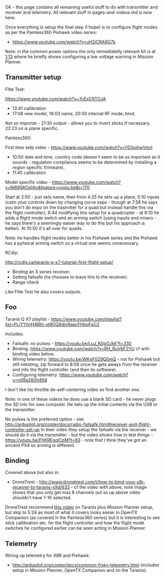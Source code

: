 OK - this page contains all remaining useful stuff to do with transmitter and receiver and telemetry. All relevant stuff in pages-and-videos.md is now here.

Once everything is setup the final step (I hope) is to configure flight modes as per the Painless360 Pixhawk video series:

* https://www.youtube.com/watch?v=uH2iCRA9G7k

Note: in the common power options the only immediatelly relevant bit is at [1:13](https://www.youtube.com/watch?v=DKK0jms402Q&feature=youtu.be&t=73) where he briefly shows configuring a low voltage warning in Mission Planner.

Transmitter setup
-----------------

Flite Test:

https://www.youtube.com/watch?v=7cExS1tTOJA

* 13:41 callibration
* 17:08 new model, 18:03 name, 20:00 internal RF mode, bind.

Not so importat - 21:30 output - allows you to invert sticks if necessary. 23:23 on is plane specific.

Painless360:

First time setp video - https://www.youtube.com/watch?v=YD3ojhwVmrI

* 10:50 date and time, country code (doesn't seem to be as important as it sounds - regulation compliance seems to be determined by installing a region specific firmware).
* 11:45 callibration

Model specific video - https://www.youtube.com/watch?v=NIR85KOqIAo&feature=youtu.be&t=170

Start at 2:50 - just sets name, then from 4:25 he sets up a plane, 5:10 inputs (calm your controls down by changing curve expo - though at 7:58 he says you don't do expo on the trasmitter for a quad but instead handle this via the flight controller), 6:44 modifying this setup for a quadcopter - at 8:10 he adds a flight mode switch and an arming switch (using inputs and mixers - he says there's a seemingly easier way to do this but his approach is better). At 10:50 it's all over for quads.

Note: he handles flight modes better in his Pixhawk series and the Pixhawk has a pyhsical arming switch so a virtual one seems unnecessary.

RCdiy:

http://rcdiy.ca/taranis-q-x7-tutorial-first-flight-setup/

* Binding an X series receiver.
* Setting failsafe (he chooses to leave this to the receiver).
* Range check

Like Flite Test he also covers outputs.

Foo
---

Taranis Q X7 playlist - https://www.youtube.com/playlist?list=PLiYYhnH4BhI-ot9OQ9djvRaacFHboFqC2

Includes:

* Failsafe: no pulses - https://youtu.be/LuJ_K0pOJkE?t=330
* Binding: https://www.youtube.com/watch?v=RH_RuVbF2YU cf with binding video below.
* Wiring telemetry: https://youtu.be/WKsFG29Q5mQ - not for Pixhawk but still intesting, zip forward to 8:08 once he gets aways from the receiver and info the flight controller (and then its software).
* Configuring telemetry: https://www.youtube.com/watch?v=n09q26Gh858

I don't like his throttle de-self-centering video so find another one.

Note: in one of these videos he does use a blank SD card - he never plugs the SD into his own computer. He sets up the initial contents via the USB to the transmitter.

No pulses is the preferred option - see http://ardupilot.org/copter/docs/radio-failsafe.html#receiver-and-flight-controller-set-up
In their video they setup the failsafe via the receiver - we should do it via the transmitter - but the video shows how to test things - https://youtu.be/FhKREgqjCpM?t=93 - note that I think they've got an ancient PX4 so arming is different.

Binding
-------

Covered above but also in:

* DroneTrest - http://www.dronetrest.com/t/how-to-bind-your-x8r-receiver-to-taranis-x9d/633 - cf the video with above, note image shows that you only get max 8 channels out so up above video shouldn't have 1-16 selected.

DroneTrest recommend [this video](https://youtu.be/S-LSZQk1Ya8?t=324) on Taranis plus Mission Planner setup, but skip to 5:24 as most of what it covers looks easier in OpenTX Companion (as covered in the Painless360 series) but it is interesting to see stick callibration etc. for the flight controller and how the flight mode swtiches he configured earlier can be seen acting in Mission Planner.

Telemetry
---------

Wiring up telemetry for X8R and Pixhawk:

* http://ardupilot.org/copter/docs/common-frsky-telemetry.html (includes setup in Mission Planner, OpenTX Companion and on the Taranis).


